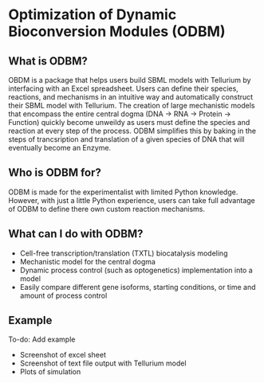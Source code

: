 # Optimization of Dynamic Bioconversion Modules (ODBM)

## What is ODBM?
  OBDM is a package that helps users build SBML models with Tellurium by interfacing with an Excel spreadsheet. Users can define their species, reactions, and mechanisms in an intuitive way and automatically construct their SBML model with Tellurium. The creation of large mechanistic models that encompass the entire central dogma (DNA -> RNA -> Protein -> Function) quickly become unweildy as users must define the species and reaction at every step of the process. ODBM simplifies this by baking in the steps of trancsription and translation of a given species of DNA that will eventually become an Enzyme.

  
## Who is ODBM for?
  ODBM is made for the experimentalist with limited Python knowledge. However, with just a little Python experience, users can take full advantage of ODBM to define there own custom reaction mechanisms.

## What can I do with ODBM?
  * Cell-free transcription/translation (TXTL) biocatalysis modeling
  * Mechanistic model for the central dogma
  * Dynamic process control (such as optogenetics) implementation into a model
  * Easily compare different gene isoforms, starting conditions, or time and amount of process control 


## Example
To-do: Add example
* Screenshot of excel sheet
* Screenshot of text file output with Tellurium model
* Plots of simulation
